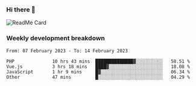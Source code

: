 ### Hi there 👋

<!--
**itzcy/itzcy** is a ✨ _special_ ✨ repository because its `README.md` (this file) appears on your GitHub profile.

Here are some ideas to get you started:

- 🔭 I’m currently working on ...
- 🌱 I’m currently learning ...
- 👯 I’m looking to collaborate on ...
- 🤔 I’m looking for help with ...
- 💬 Ask me about ...
- 📫 How to reach me: ...
- 😄 Pronouns: ...
- ⚡ Fun fact: ...
-->
![ReadMe Card](https://github-readme-stats.vercel.app/api?username=itzcy&show_icons=true&title_color=2d3198&icon_color=797cb8&text_color=24292e&bg_color=f6f8fa)

### Weekly development breakdown
<!--START_SECTION:waka-->

```text
From: 07 February 2023 - To: 14 February 2023

PHP              10 hrs 43 mins  ██████████████▓░░░░░░░░░░   58.51 %
Vue.js           3 hrs 18 mins   ████▓░░░░░░░░░░░░░░░░░░░░   18.08 %
JavaScript       1 hr 9 mins     █▓░░░░░░░░░░░░░░░░░░░░░░░   06.34 %
Other            47 mins         █░░░░░░░░░░░░░░░░░░░░░░░░   04.29 %
```

<!--END_SECTION:waka-->

